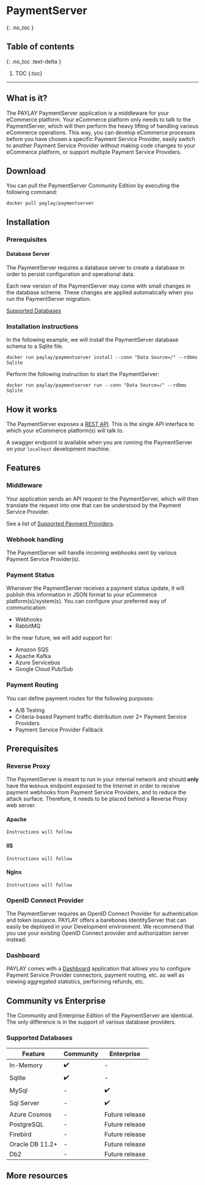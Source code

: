 PaymentServer
=============
{: .no_toc }

## Table of contents
{: .no_toc .text-delta }

1. TOC
{:toc}

---

## What is it?
The PAYLAY PaymentServer application is a middleware for your eCommerce platform. Your eCommerce platform only needs to talk to the PaymentServer, which will then perform the heavy lifting of handling various eCommerce operations. This way, you can develop eCommerce processes before you have chosen a specific Payment Service Provider, easily switch to another Payment Service Provider without making code changes to your eCommerce platform, or support multiple Payment Service Providers.

## Download
You can pull the PaymentServer Community Edition by executing the following command:
~~~
docker pull paylay/paymentserver
~~~

## Installation

### Prerequisites

#### Database Server
The PaymentServer requires a database server to create a database in order to persist configuration and operational data.

Each new version of the PaymentServer may come with small changes in the database scheme. These changes are applied automatically when you run the PaymentServer migration.

[Supported Databases](#supported-databases)

### Installation instructions
In the following example, we will install the PaymentServer database schema to a Sqlite file.

~~~
docker run paylay/paymentserver install --conn "Data Source=/" --rdbms Sqlite
~~~

Perform the following instruction to start the PaymentServer:
~~~
docker run paylay/paymentserver run --conn "Data Source=/" --rdbms Sqlite
~~~

## How it works
The PaymentServer exposes a [REST API](rest-api.md). This is the single API interface to which your eCommerce platform(s) will talk to.

A swagger endpoint is available when you are running the PaymentServer on your `localhost` development machine.

## Features

### Middleware
Your application sends an API request to the PaymentServer, which will then translate the request into one that can be understood by the Payment Service Provider.

See a list of [Supported Payment Providers](supported-payment-providers.md).

### Webhook handling
The PaymentServer will handle incoming webhooks sent by various Payment Service Provider(s).

### Payment Status
Whenever the PaymentServer receives a payment status update, it will publish this information in JSON format to your eCommerce platform(s)/system(s). You can configure your preferred way of communication:

- Webhooks
- RabbitMQ

In the near future, we will add support for:
- Amazon SQS
- Apache Kafka
- Azure Servicebus
- Google Cloud Pub/Sub

### Payment Routing
You can define payment routes for the following purposes:
- A/B Testing
- Criteria-based Payment traffic distribution over 2+ Payment Service Providers
- Payment Service Provider Fallback

## Prerequisites

### Reverse Proxy
The PaymentServer is meant to run in your internal network and should **only** have the `Webhook` endpoint exposed to the Internet in order to receive payment webhooks from Payment Service Providers, and to reduce the attack surface. Therefore, it needs to be placed behind a Reverse Proxy web server.

#### Apache
~~~
Instructions will follow
~~~

#### IIS
~~~
Instructions will follow
~~~

#### Nginx
~~~
Instructions will follow
~~~

### OpenID Connect Provider
The PaymentServer requires an OpenID Connect Provider for authentication and token issuance. PAYLAY offers a barebones IdentityServer that can easily be deployed in your Development environment. We recommend that you use your existing OpenID Connect provider and authorization server instead.

### Dashboard
PAYLAY comes with a [Dashboard](/dashboard/readme.md) application that allows you to configure Payment Service Provider connectors, payment routing, etc. as well as viewing aggregated statistics, performing refunds, etc.

## Community vs Enterprise
The Community and Enterprise Edition of the PaymentServer are identical. The only difference is in the support of various database providers.

### Supported Databases

| Feature           | Community | Enterprise     |
|-------------------|-----------|----------------|
| In-Memory         | ✔️️        | -              |
| Sqlite            | ✔️️️️️        | -              |
| MySql             | -         | ✔️️             |
| Sql Server        | -         | ✔️️             |
| Azure Cosmos      | -         | Future release |
| PostgreSQL        | -         | Future release |
| Firebird          | -         | Future release |
| Oracle DB 11.2+   | -         | Future release |
| Db2               | -         | Future release |

## More resources
